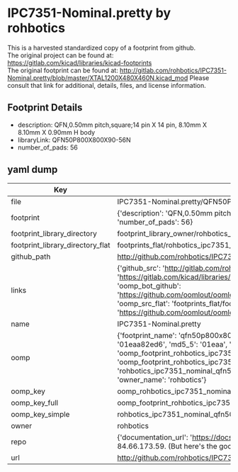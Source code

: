 # IPC7351-Nominal.pretty by rohbotics  
This is a harvested standardized copy of a footprint from github.  
The original project can be found at:  
https://gitlab.com/kicad/libraries/kicad-footprints  
The original footprint can be found at:
http://gitlab.com/rohbotics/IPC7351-Nominal.pretty/blob/master/XTAL1200X480X460N.kicad_mod
Please consult that link for additional, details, files, and license information.  
## Footprint Details
* description: QFN,0.50mm pitch,square;14 pin X 14 pin, 8.10mm X 8.10mm X 0.90mm H body  
* libraryLink: QFN50P800X800X90-56N  
* number_of_pads: 56  
## yaml dump  
| Key | Value |  
| --- | --- |  
| file | IPC7351-Nominal.pretty/QFN50P800X800X90-56N.kicad_mod |  
| footprint | {'description': 'QFN,0.50mm pitch,square;14 pin X 14 pin, 8.10mm X 8.10mm X 0.90mm H body', 'libraryLink': 'QFN50P800X800X90-56N', 'number_of_pads': 56} |  
| footprint_library_directory | footprint_library_owner/rohbotics_IPC7351-Nominal.pretty |  
| footprint_library_directory_flat | footprints_flat/rohbotics_ipc7351_nominal_qfn50p800x800x90_56n/working |  
| github_path | http://github.com/rohbotics/IPC7351-Nominal.pretty/blob/master/QFN50P800X800X90-56N.kicad_mod |  
| links | {'github_src': 'http://gitlab.com/rohbotics/IPC7351-Nominal.pretty/blob/master/XTAL1200X480X460N.kicad_mod', 'github_src_repo': 'https://gitlab.com/kicad/libraries/kicad-footprints', 'oomp_bot': 'footprints/rohbotics_ipc7351_nominal_qfn50p800x800x90_56n/working', 'oomp_bot_github': 'https://github.com/oomlout/oomlout_oomp_footprint_bot/tree/main/footprints/rohbotics_ipc7351_nominal_qfn50p800x800x90_56n/working', 'oomp_src_flat': 'footprints_flat/footprints_flat/rohbotics_ipc7351_nominal_qfn50p800x800x90_56n/working', 'oomp_src_flat_github': 'https://github.com/oomlout/oomlout_oomp_footprint_src/tree/main/footprints_flat/rohbotics_ipc7351_nominal_qfn50p800x800x90_56n/working'} |  
| name | IPC7351-Nominal.pretty |  
| oomp | {'footprint_name': 'qfn50p800x800x90_56n', 'library_name': 'ipc7351_nominal', 'md5': '01eaa82ed6a7acd10fbac7901d021259', 'md5_10': '01eaa82ed6', 'md5_5': '01eaa', 'md5_6': '01eaa8', 'oomp_key': 'oomp_rohbotics_ipc7351_nominal_qfn50p800x800x90_56n', 'oomp_key_extra': 'oomp_footprint_rohbotics_ipc7351_nominal_qfn50p800x800x90_56n', 'oomp_key_full': 'oomp_footprint_rohbotics_ipc7351_nominal_qfn50p800x800x90_56n_01eaa8', 'oomp_key_simple': 'rohbotics_ipc7351_nominal_qfn50p800x800x90_56n', 'original_filename': 'IPC7351-Nominal.pretty/QFN50P800X800X90-56N.kicad_mod', 'owner_name': 'rohbotics'} |  
| oomp_key | oomp_rohbotics_ipc7351_nominal_qfn50p800x800x90_56n |  
| oomp_key_full | oomp_footprint_rohbotics_ipc7351_nominal_qfn50p800x800x90_56n |  
| oomp_key_simple | rohbotics_ipc7351_nominal_qfn50p800x800x90_56n |  
| owner | rohbotics |  
| repo | {'documentation_url': 'https://docs.github.com/rest/overview/resources-in-the-rest-api#rate-limiting', 'message': "API rate limit exceeded for 84.66.173.59. (But here's the good news: Authenticated requests get a higher rate limit. Check out the documentation for more details.)"} |  
| url | http://github.com/rohbotics/IPC7351-Nominal.pretty |  

